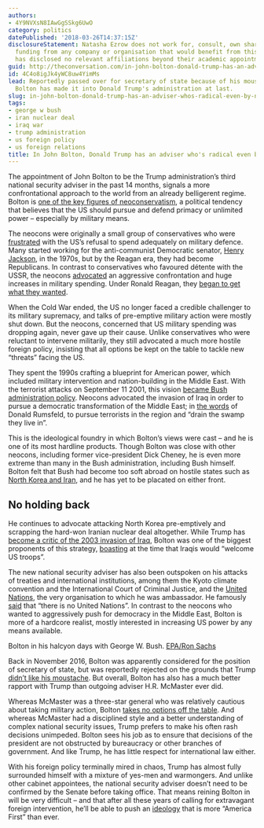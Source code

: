 ```yaml
---
authors:
- 4Y9NVXsN8IAwGgSSkg6UwO
category: politics
datePublished: '2018-03-26T14:37:15Z'
disclosureStatement: Natasha Ezrow does not work for, consult, own shares in or receive
  funding from any company or organisation that would benefit from this article, and
  has disclosed no relevant affiliations beyond their academic appointment.
guid: http://theconversation.com/in-john-bolton-donald-trump-has-an-adviser-whos-radical-even-by-neocon-standards-93883
id: 4C4o8igJk4yWC8uw4YimMs
lead: Reportedly passed over for secretary of state because of his moustache, John
  Bolton has made it into Donald Trump's administration at last.
slug: in-john-bolton-donald-trump-has-an-adviser-whos-radical-even-by-neocon-standards
tags:
- george w bush
- iran nuclear deal
- iraq war
- trump administration
- us foreign policy
- us foreign relations
title: In John Bolton, Donald Trump has an adviser who's radical even by neocon standards
---
```

The appointment of John Bolton to be the Trump administration’s third national security adviser in the past 14 months, signals a more confrontational approach to the world from an already belligerent regime. Bolton is [one of the key figures of neoconservatism](https://edition.cnn.com/2018/03/22/politics/john-bolton-fox-news-national-security-adviser-announcement/index.html), a political tendency that believes that the US should pursue and defend primacy or unlimited power – especially by military means.

The neocons were originally a small group of conservatives who were [frustrated](https://www.nytimes.com/1982/05/02/magazine/the-neo-conservative-anguish-over-reagan-s-foreign-policy.html) with the US’s refusal to spend adequately on military defence. Many started working for the anti-communist Democratic senator, [Henry Jackson](http://henryjacksonsociety.org/about-the-society/who-was-henry-jackson/), in the 1970s, but by the Reagan era, they had become Republicans. In contrast to conservatives who favoured détente with the USSR, the neocons [advocated](http://foreignpolicy.com/2009/10/28/think-again-neocons/) an aggressive confrontation and huge increases in military spending. Under Ronald Reagan, they [began to get what they wanted](https://www.nytimes.com/1982/02/07/us/reagan-s-military-budget-puts-emphasis-on-a-buildup-of-us-global-power.html).

When the Cold War ended, the US no longer faced a credible challenger to its military supremacy, and talks of pre-emptive military action were mostly shut down. But the neocons, concerned that US military spending was dropping again, never gave up their cause. Unlike conservatives who were reluctant to intervene militarily, they still advocated a much more hostile foreign policy, insisting that all options be kept on the table to tackle new “threats” facing the US.

They spent the 1990s crafting a blueprint for American power, which included military intervention and nation-building in the Middle East. With the terrorist attacks on September 11 2001, this vision [became Bush administration policy](http://www.nybooks.com/articles/2003/06/12/the-neocons-in-power/). Neocons advocated the invasion of Iraq in order to pursue a democratic transformation of the Middle East; in [the words](http://edition.cnn.com/2001/US/09/18/ret.defense.rumsfeld/index.html) of Donald Rumsfeld, to pursue terrorists in the region and “drain the swamp they live in”.

This is the ideological foundry in which Bolton’s views were cast – and he is one of its most hardline products. Though Bolton was close with other neocons, including former vice-president Dick Cheney, he is even more extreme than many in the Bush administration, including Bush himself. Bolton felt that Bush had become too soft abroad on hostile states such as [North Korea and Iran](http://www.spiegel.de/international/world/spiegel-interview-with-former-us-diplomat-john-bolton-bush-s-foreign-policy-is-in-free-fall-a-523991.html), and he has yet to be placated on either front. 

## No holding back

He continues to advocate attacking North Korea pre-emptively and scrapping the hard-won Iranian nuclear deal altogether. While Trump has [become a critic of the 2003 invasion of Iraq](https://newrepublic.com/minutes/129913/anti-war-movement-2003-finally-found-voice-donald-trump), Bolton was one of the biggest proponents of this strategy, [boasting](https://www.nytimes.com/2018/03/23/opinion/john-bolton-trump-national-security-adviser.html) at the time that Iraqis would “welcome US troops”. 

The new national security adviser has also been outspoken on his attacks of treaties and international institutions, among them the Kyoto climate convention and the International Court of Criminal Justice, and the [United Nations](http://content.time.com/time/nation/article/0,8599,1685063,00.html), the very organisation to which he was ambassador. He famously [said](http://www.bbc.co.uk/news/world-us-canada-43512175) that “there is no United Nations”. In contrast to the neocons who wanted to aggressively push for democracy in the Middle East, Bolton is more of a hardcore realist, mostly interested in increasing US power by any means available.

Bolton in his halcyon days with George W. Bush. [EPA/Ron Sachs](http://www.epa.eu/politics-photos/diplomacy-photos/bush-meets-john-bolton-in-the-oval-office-photos-00877884)

Back in November 2016, Bolton was apparently considered for the position of secretary of state, but was reportedly rejected on the grounds that Trump [didn’t like his moustache](https://www.nytimes.com/2018/03/23/opinion/john-bolton-trump-national-security-adviser.html). But overall, Bolton has also has a much better rapport with Trump than outgoing adviser H.R. McMaster ever did. 

Whereas McMaster was a three-star general who was relatively cautious about taking military action, Bolton [takes no options off the table](http://www.bbc.co.uk/news/world-us-canada-43512175). And whereas McMaster had a disciplined style and a better understanding of complex national security issues, Trump prefers to make his often rash decisions unimpeded. Bolton sees his job as to ensure that decisions of the president are not obstructed by bureaucracy or other branches of government. And like Trump, he has little respect for international law either.

With his foreign policy terminally mired in chaos, Trump has almost fully surrounded himself with a mixture of yes-men and warmongers. And unlike other cabinet appointees, the national security adviser doesn’t need to be confirmed by the Senate before taking office. That means reining Bolton in will be very difficult – and that after all these years of calling for extravagant foreign intervention, he’ll be able to push an [ideology](https://edition.cnn.com/2018/03/22/politics/john-bolton-fox-news-national-security-adviser-announcement/index.html) that is more “America First” than ever.